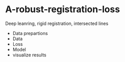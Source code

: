 # A-robust-registration-loss
Deep leanring, rigid registration, intersected lines
- Data prepartions
- Data
- Loss
- Model
- visualize results
